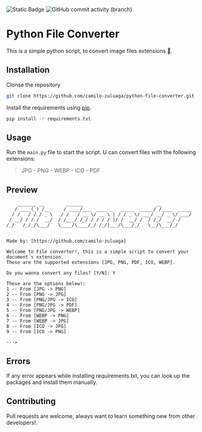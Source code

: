 ![Static Badge](https://img.shields.io/badge/-3.11---?style=flat&logo=python&logoColor=white&label=Python&labelColor=%2320B2AA&color=%23696969)
![GitHub commit activity (branch)](https://img.shields.io/github/commit-activity/m/camilo-zuluaga/python-file-converter?style=flat)

# Python File Converter

This is a simple python script, to convert image files extensions :snake:.

## Installation

Clonse the repository

```bash
git clone https://github.com/camilo-zuluaga/python-file-converter.git
```

Install the requirements using [pip](https://pip.pypa.io/en/stable/).

```bash
pip install -r requirements.txt
```

## Usage

Run the `main.py` file to start the script. U can convert files with the following extensions:
> JPG - PNG - WEBP - ICO - PDF
## Preview
```
    _______ __        ______                           __
   / ____(_) /__     / ____/___  ____ _   _____  _____/ /____  _____
  / /_  / / / _ \   / /   / __ \/ __ \ | / / _ \/ ___/ __/ _ \/ ___/
 / __/ / / /  __/  / /___/ /_/ / / / / |/ /  __/ /  / /_/  __/ /    
/_/   /_/_/\___/   \____/\____/_/ /_/|___/\___/_/   \__/\___/_/     


Made by: [https://github.com/camilo-zuluaga]

Welcome to File converter!, this is a simple script to convert your document´s extension.
These are the supported extensions [JPG, PNG, PDF, ICO, WEBP].

Do you wanna convert any files? [Y/N]: Y

These are the options below!:
1 -- From [JPG -> PNG]
2 -- From [PNG -> JPG]
3 -- From [PNG/JPG -> ICO]
4 -- From [PNG/JPG -> PDF]
5 -- From [PNG/JPG -> WEBP]
6 -- From [WEBP -> PNG]
7 -- From [WEBP -> JPG]
8 -- From [ICO -> JPG]
9 -- From [ICO -> PNG]

···> 
```

## Errors

If any error appears while installing requirements.txt, you can look up the packages and install them manually.

## Contributing

Pull requests are welcome, always want to learn something new from other developers!.
